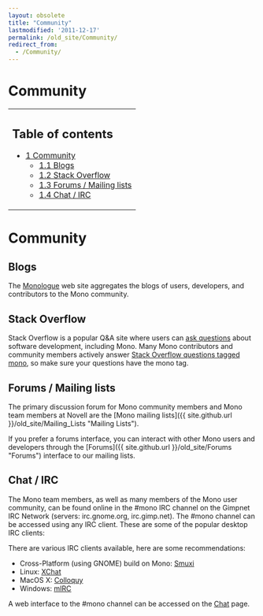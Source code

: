 ```yaml
---
layout: obsolete
title: "Community"
lastmodified: '2011-12-17'
permalink: /old_site/Community/
redirect_from:
  - /Community/
---
```


Community
=========

<table>
<col width="100%" />
<tbody>
<tr class="odd">
<td align="left"><h2>Table of contents</h2>
<ul>
<li><a href="#community">1 Community</a>
<ul>
<li><a href="#blogs">1.1 Blogs</a></li>
<li><a href="#stack-overflow">1.2 Stack Overflow</a></li>
<li><a href="#forums--mailing-lists">1.3 Forums / Mailing lists</a></li>
<li><a href="#chat--irc">1.4 Chat / IRC</a></li>
</ul></li>
</ul></td>
</tr>
</tbody>
</table>

Community
=========

Blogs
-----

The [Monologue](http://www.go-mono.com/monologue/) web site aggregates the blogs of users, developers, and contributors to the Mono community.

Stack Overflow
--------------

Stack Overflow is a popular Q&A site where users can [ask questions](http://stackoverflow.com/questions/ask) about software development, including Mono. Many Mono contributors and community members actively answer [Stack Overflow questions tagged mono](http://stackoverflow.com/questions/tagged/mono), so make sure your questions have the mono tag.

Forums / Mailing lists
----------------------

The primary discussion forum for Mono community members and Mono team members at Novell are the [Mono mailing lists]({{ site.github.url }}/old_site/Mailing_Lists "Mailing Lists").

If you prefer a forums interface, you can interact with other Mono users and developers through the [Forums]({{ site.github.url }}/old_site/Forums "Forums") interface to our mailing lists.

Chat / IRC
----------

The Mono team members, as well as many members of the Mono user community, can be found online in the \#mono IRC channel on the Gimpnet IRC Network (servers: irc.gnome.org, irc.gimp.net). The \#mono channel can be accessed using any IRC client. These are some of the popular desktop IRC clients:

There are various IRC clients available, here are some recommendations:

-   Cross-Platform (using GNOME) build on Mono: [Smuxi](http://www.smuxi.org/)
-   Linux: [XChat](http://www.xchat.org/)
-   MacOS X: [Colloquy](http://www.colloquy.info)
-   Windows: [mIRC](http://www.mirc.com)

A web interface to the \#mono channel can be accessed on the [Chat](http://go-mono.com/chat/) page.

